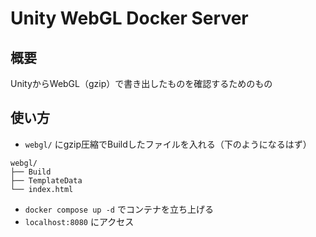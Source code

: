 # Unity WebGL Docker Server
## 概要
UnityからWebGL（gzip）で書き出したものを確認するためのもの

## 使い方
- `webgl/` にgzip圧縮でBuildしたファイルを入れる（下のようになるはず）
```
webgl/
├── Build
├── TemplateData
└── index.html
```
- `docker compose up -d` でコンテナを立ち上げる
- `localhost:8080` にアクセス